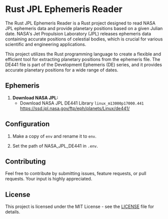 # Rust JPL Ephemeris Reader

The Rust JPL Ephemeris Reader is a Rust project designed to read NASA JPL ephemeris data and provide planetary positions based on a given Julian date. NASA's Jet Propulsion Laboratory (JPL) releases ephemeris data containing accurate positions of celestial bodies, which is crucial for various scientific and engineering applications.

This project utilizes the Rust programming language to create a flexible and efficient tool for extracting planetary positions from the ephemeris file. The DE441 file is part of the Development Ephemeris (DE) series, and it provides accurate planetary positions for a wide range of dates.

## Ephemeris

1. **Download NASA JPL:**
   - Download NASA JPL DE441 Library `linux_m13000p17000.441` <a href = "https://ssd.jpl.nasa.gov/ftp/eph/planets/Linux/de441/" target="_blank"> https://ssd.jpl.nasa.gov/ftp/eph/planets/Linux/de441/ </a>


## Configuration

1. Make a copy of `env` and rename it to `env`.

2. Set the path of NASA_JPL_DE441 in `.env`.

## Contributing

Feel free to contribute by submitting issues, feature requests, or pull requests. Your input is highly appreciated.

## License

This project is licensed under the MIT License - see the [LICENSE](LICENSE) file for details.
